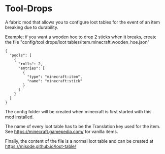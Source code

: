 # Tool-Drops

A fabric mod that allows you to configure loot tables for the event of an item breaking due to durability.

Example: if you want a wooden hoe to drop 2 sticks when it breaks, create the file "config/tool drops/loot tables/item.minecraft.wooden_hoe.json"

```
{
  "pools": [
    {
      "rolls": 2,
      "entries": [
        {
          "type": "minecraft:item",
          "name": "minecraft:stick"
        }
      ]
    }
  ]
}
```

The config folder will be created when minecraft is first started with this mod installed.

The name of every loot table has to be the Translation key used for the item. See https://minecraft.gamepedia.com/ for vanilla items.

Finally, the content of the file is a normal loot table and can be created at https://misode.github.io/loot-table/
